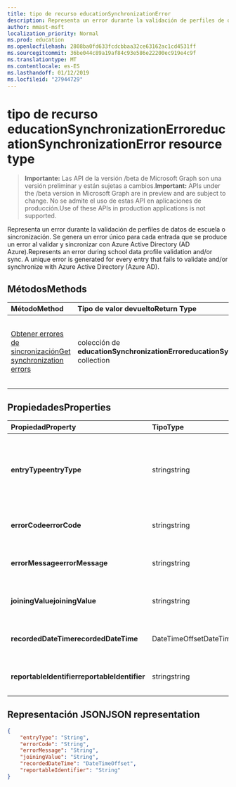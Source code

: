 ```yaml
---
title: tipo de recurso educationSynchronizationError
description: Representa un error durante la validación de perfiles de datos de escuela o sincronización. Se genera un error único para cada entrada que se produce un error al validar y sincronizar con Azure Active Directory (AD Azure).
author: mmast-msft
localization_priority: Normal
ms.prod: education
ms.openlocfilehash: 2808ba0fd633fcdcbbaa32ce63162ac1cd4531ff
ms.sourcegitcommit: 36be044c89a19af84c93e586e22200ec919e4c9f
ms.translationtype: MT
ms.contentlocale: es-ES
ms.lasthandoff: 01/12/2019
ms.locfileid: "27944729"
---
```

# <a name="educationsynchronizationerror-resource-type"></a><span data-ttu-id="cf0de-103">tipo de recurso educationSynchronizationError</span><span class="sxs-lookup"><span data-stu-id="cf0de-103">educationSynchronizationError resource type</span></span>

> <span data-ttu-id="cf0de-104">**Importante:** Las API de la versión /beta de Microsoft Graph son una versión preliminar y están sujetas a cambios.</span><span class="sxs-lookup"><span data-stu-id="cf0de-104">**Important:** APIs under the /beta version in Microsoft Graph are in preview and are subject to change.</span></span> <span data-ttu-id="cf0de-105">No se admite el uso de estas API en aplicaciones de producción.</span><span class="sxs-lookup"><span data-stu-id="cf0de-105">Use of these APIs in production applications is not supported.</span></span>

<span data-ttu-id="cf0de-106">Representa un error durante la validación de perfiles de datos de escuela o sincronización. Se genera un error único para cada entrada que se produce un error al validar y sincronizar con Azure Active Directory (AD Azure).</span><span class="sxs-lookup"><span data-stu-id="cf0de-106">Represents an error during school data profile validation and/or sync. A unique error is generated for every entry that fails to validate and/or synchronize with Azure Active Directory (Azure AD).</span></span>

## <a name="methods"></a><span data-ttu-id="cf0de-107">Métodos</span><span class="sxs-lookup"><span data-stu-id="cf0de-107">Methods</span></span>

| <span data-ttu-id="cf0de-108">Método</span><span class="sxs-lookup"><span data-stu-id="cf0de-108">Method</span></span> | <span data-ttu-id="cf0de-109">Tipo de valor devuelto</span><span class="sxs-lookup"><span data-stu-id="cf0de-109">Return Type</span></span> | <span data-ttu-id="cf0de-110">Descripción</span><span class="sxs-lookup"><span data-stu-id="cf0de-110">Description</span></span> |
|:-|:-|:-|
| [<span data-ttu-id="cf0de-111">Obtener errores de sincronización</span><span class="sxs-lookup"><span data-stu-id="cf0de-111">Get synchronization errors</span></span>](../api/educationsynchronizationerrors-get.md) | <span data-ttu-id="cf0de-112">colección de **educationSynchronizationError**</span><span class="sxs-lookup"><span data-stu-id="cf0de-112">**educationSynchronizationError** collection</span></span>| <span data-ttu-id="cf0de-113">Devuelve la lista de errores de sincronización asociado con un perfil.</span><span class="sxs-lookup"><span data-stu-id="cf0de-113">Returns the list of synchronization errors associated with a profile.</span></span> |

## <a name="properties"></a><span data-ttu-id="cf0de-114">Propiedades</span><span class="sxs-lookup"><span data-stu-id="cf0de-114">Properties</span></span>

| <span data-ttu-id="cf0de-115">Propiedad</span><span class="sxs-lookup"><span data-stu-id="cf0de-115">Property</span></span> | <span data-ttu-id="cf0de-116">Tipo</span><span class="sxs-lookup"><span data-stu-id="cf0de-116">Type</span></span> | <span data-ttu-id="cf0de-117">Descripción</span><span class="sxs-lookup"><span data-stu-id="cf0de-117">Description</span></span> |
|:-|:-|:-|
| <span data-ttu-id="cf0de-118">**entryType**</span><span class="sxs-lookup"><span data-stu-id="cf0de-118">**entryType**</span></span> | <span data-ttu-id="cf0de-119">string</span><span class="sxs-lookup"><span data-stu-id="cf0de-119">string</span></span> |  <span data-ttu-id="cf0de-120">Representa la entidad de sincronización (escuela, sección, estudiantes, profesor).</span><span class="sxs-lookup"><span data-stu-id="cf0de-120">Represents the sync entity (school, section, student, teacher).</span></span>       |
| <span data-ttu-id="cf0de-121">**errorCode**</span><span class="sxs-lookup"><span data-stu-id="cf0de-121">**errorCode**</span></span> | <span data-ttu-id="cf0de-122">string</span><span class="sxs-lookup"><span data-stu-id="cf0de-122">string</span></span> |  <span data-ttu-id="cf0de-123">Representa el código de error de este error.</span><span class="sxs-lookup"><span data-stu-id="cf0de-123">Represents the error code for this error.</span></span>         |
| <span data-ttu-id="cf0de-124">**errorMessage**</span><span class="sxs-lookup"><span data-stu-id="cf0de-124">**errorMessage**</span></span> | <span data-ttu-id="cf0de-125">string</span><span class="sxs-lookup"><span data-stu-id="cf0de-125">string</span></span> |  <span data-ttu-id="cf0de-126">Contiene una descripción del error.</span><span class="sxs-lookup"><span data-stu-id="cf0de-126">Contains a description of the error.</span></span>        |
| <span data-ttu-id="cf0de-127">**joiningValue**</span><span class="sxs-lookup"><span data-stu-id="cf0de-127">**joiningValue**</span></span> | <span data-ttu-id="cf0de-128">string</span><span class="sxs-lookup"><span data-stu-id="cf0de-128">string</span></span> |  <span data-ttu-id="cf0de-129">El identificador único para la entrada.</span><span class="sxs-lookup"><span data-stu-id="cf0de-129">The unique identifier for the entry.</span></span>         |
| <span data-ttu-id="cf0de-130">**recordedDateTime**</span><span class="sxs-lookup"><span data-stu-id="cf0de-130">**recordedDateTime**</span></span> | <span data-ttu-id="cf0de-131">DateTimeOffset</span><span class="sxs-lookup"><span data-stu-id="cf0de-131">DateTimeOffset</span></span> | <span data-ttu-id="cf0de-132">El momento de la aparición de este error.</span><span class="sxs-lookup"><span data-stu-id="cf0de-132">The time of occurrence of this error.</span></span>         |
| <span data-ttu-id="cf0de-133">**reportableIdentifier**</span><span class="sxs-lookup"><span data-stu-id="cf0de-133">**reportableIdentifier**</span></span> | <span data-ttu-id="cf0de-134">string</span><span class="sxs-lookup"><span data-stu-id="cf0de-134">string</span></span> | <span data-ttu-id="cf0de-135">El identificador de entrada de este error.</span><span class="sxs-lookup"><span data-stu-id="cf0de-135">The identifier of this error entry.</span></span>       |

## <a name="json-representation"></a><span data-ttu-id="cf0de-136">Representación JSON</span><span class="sxs-lookup"><span data-stu-id="cf0de-136">JSON representation</span></span>
<!-- {
  "blockType": "resource",
  "optionalProperties": [

  ],
  "@odata.type": "#microsoft.graph.educationSynchronizationError"
}-->

```json
{
    "entryType": "String",
    "errorCode": "String",
    "errorMessage": "String",
    "joiningValue": "String",
    "recordedDateTime": "DateTimeOffset",
    "reportableIdentifier": "String"
}
```
